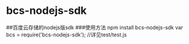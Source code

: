 bcs-nodejs-sdk
================
##百度云存储的nodejs版sdk
###使用方法
    npm install bcs-nodejs-sdk
    var bcs = require('bcs-nodejs-sdk');
    //详见test/test.js
